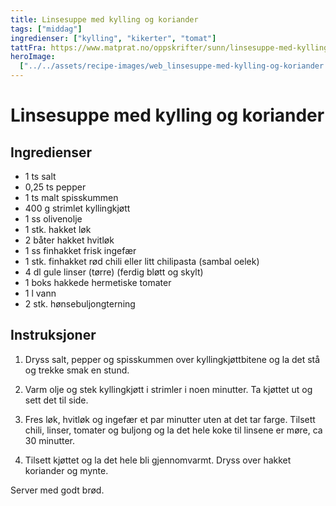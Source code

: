```yaml
---
title: Linsesuppe med kylling og koriander
tags: ["middag"]
ingredienser: ["kylling", "kikerter", "tomat"]
tattFra: https://www.matprat.no/oppskrifter/sunn/linsesuppe-med-kylling-og-koriander/
heroImage:
  ["../../assets/recipe-images/web_linsesuppe-med-kylling-og-koriander.jpg"]
---
```


# Linsesuppe med kylling og koriander

## Ingredienser

- 1 ts salt
- 0,25 ts pepper
- 1 ts malt spisskummen
- 400 g strimlet kyllingkjøtt
- 1 ss olivenolje
- 1 stk. hakket løk
- 2 båter hakket hvitløk
- 1 ss finhakket frisk ingefær
- 1 stk. finhakket rød chili eller litt chilipasta (sambal oelek)
- 4 dl gule linser (tørre) (ferdig bløtt og skylt)
- 1 boks hakkede hermetiske tomater
- 1 l vann
- 2 stk. hønsebuljongterning

## Instruksjoner

1. Dryss salt, pepper og spisskummen over kyllingkjøttbitene og la det stå og trekke smak en stund.

2. Varm olje og stek kyllingkjøtt i strimler i noen minutter. Ta kjøttet ut og sett det til side.

3. Fres løk, hvitløk og ingefær et par minutter uten at det tar farge. Tilsett chili, linser, tomater og buljong og la det hele koke til linsene er møre, ca 30 minutter.

4. Tilsett kjøttet og la det hele bli gjennomvarmt. Dryss over hakket koriander og mynte.

Server med godt brød.
